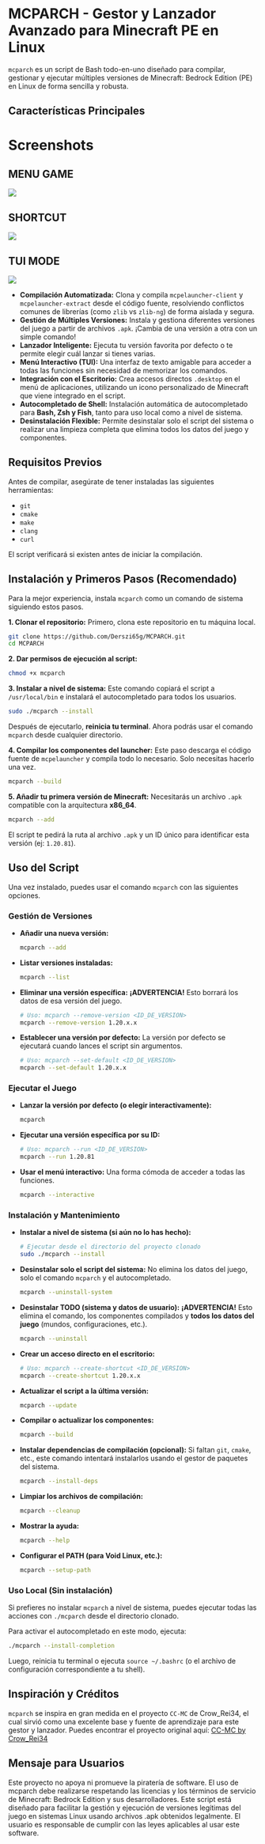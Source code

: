 # MCPARCH - Gestor y Lanzador Avanzado para Minecraft PE en Linux

`mcparch` es un script de Bash todo-en-uno diseñado para compilar, gestionar y ejecutar múltiples versiones de Minecraft: Bedrock Edition (PE) en Linux de forma sencilla y robusta.

## Características Principales

# Screenshots

## MENU GAME

![](/assets/MENU.png)

## SHORTCUT

![](/assets/SHORTCUT.png)

## TUI MODE

![](/assets/TUI.png)

-   **Compilación Automatizada:** Clona y compila `mcpelauncher-client` y `mcpelauncher-extract` desde el código fuente, resolviendo conflictos comunes de librerías (como `zlib` vs `zlib-ng`) de forma aislada y segura.
-   **Gestión de Múltiples Versiones:** Instala y gestiona diferentes versiones del juego a partir de archivos `.apk`. ¡Cambia de una versión a otra con un simple comando!
-   **Lanzador Inteligente:** Ejecuta tu versión favorita por defecto o te permite elegir cuál lanzar si tienes varias.
-   **Menú Interactivo (TUI):** Una interfaz de texto amigable para acceder a todas las funciones sin necesidad de memorizar los comandos.
-   **Integración con el Escritorio:** Crea accesos directos `.desktop` en el menú de aplicaciones, utilizando un icono personalizado de Minecraft que viene integrado en el script.
-   **Autocompletado de Shell:** Instalación automática de autocompletado para **Bash, Zsh y Fish**, tanto para uso local como a nivel de sistema.
-   **Desinstalación Flexible:** Permite desinstalar solo el script del sistema o realizar una limpieza completa que elimina todos los datos del juego y componentes.

## Requisitos Previos

Antes de compilar, asegúrate de tener instaladas las siguientes herramientas:
-   `git`
-   `cmake`
-   `make`
-   `clang`
-   `curl`

El script verificará si existen antes de iniciar la compilación.

## Instalación y Primeros Pasos (Recomendado)

Para la mejor experiencia, instala `mcparch` como un comando de sistema siguiendo estos pasos.

**1. Clonar el repositorio:**
Primero, clona este repositorio en tu máquina local.
```bash
git clone https://github.com/Derszi65g/MCPARCH.git
cd MCPARCH
```

**2. Dar permisos de ejecución al script:**
```bash
chmod +x mcparch
```

**3. Instalar a nivel de sistema:**
Este comando copiará el script a `/usr/local/bin` e instalará el autocompletado para todos los usuarios.
```bash
sudo ./mcparch --install
```
Después de ejecutarlo, **reinicia tu terminal**. Ahora podrás usar el comando `mcparch` desde cualquier directorio.

**4. Compilar los componentes del launcher:**
Este paso descarga el código fuente de `mcpelauncher` y compila todo lo necesario. Solo necesitas hacerlo una vez.
```bash
mcparch --build
```

**5. Añadir tu primera versión de Minecraft:**
Necesitarás un archivo `.apk` compatible con la arquitectura **x86_64**.
```bash
mcparch --add
```

El script te pedirá la ruta al archivo `.apk` y un ID único para identificar esta versión (ej: `1.20.81`).

## Uso del Script

Una vez instalado, puedes usar el comando `mcparch` con las siguientes opciones.

### Gestión de Versiones
-   **Añadir una nueva versión:**
    ```bash
    mcparch --add
    ```
-   **Listar versiones instaladas:**
    ```bash
    mcparch --list
    ```
-   **Eliminar una versión específica:**
    **¡ADVERTENCIA!** Esto borrará los datos de esa versión del juego.
    ```bash
    # Uso: mcparch --remove-version <ID_DE_VERSION>
    mcparch --remove-version 1.20.x.x
    ```
-   **Establecer una versión por defecto:**
    La versión por defecto se ejecutará cuando lances el script sin argumentos.
    ```bash
    # Uso: mcparch --set-default <ID_DE_VERSION>
    mcparch --set-default 1.20.x.x
    ```

### Ejecutar el Juego
-   **Lanzar la versión por defecto (o elegir interactivamente):**
    ```bash
    mcparch
    ```
-   **Ejecutar una versión específica por su ID:**
    ```bash
    # Uso: mcparch --run <ID_DE_VERSION>
    mcparch --run 1.20.81
    ```
-   **Usar el menú interactivo:**
    Una forma cómoda de acceder a todas las funciones.
    ```bash
    mcparch --interactive
    ```

### Instalación y Mantenimiento
-   **Instalar a nivel de sistema (si aún no lo has hecho):**
    ```bash
    # Ejecutar desde el directorio del proyecto clonado
    sudo ./mcparch --install
    ```
-   **Desinstalar solo el script del sistema:**
    No elimina los datos del juego, solo el comando `mcparch` y el autocompletado.
    ```bash
    mcparch --uninstall-system
    ```
-   **Desinstalar TODO (sistema y datos de usuario):**
    **¡ADVERTENCIA!** Esto elimina el comando, los componentes compilados y **todos los datos del juego** (mundos, configuraciones, etc.).
    ```bash
    mcparch --uninstall
    ```
-   **Crear un acceso directo en el escritorio:**
    ```bash
    # Uso: mcparch --create-shortcut <ID_DE_VERSION>
    mcparch --create-shortcut 1.20.x.x
    ```
-   **Actualizar el script a la última versión:**
    ```bash
    mcparch --update
    ```
-   **Compilar o actualizar los componentes:**
    ```bash
    mcparch --build
    ```
-   **Instalar dependencias de compilación (opcional):**
    Si faltan `git`, `cmake`, etc., este comando intentará instalarlos usando el gestor de paquetes del sistema.
    ```bash
    mcparch --install-deps
    ```
-   **Limpiar los archivos de compilación:**
    ```bash
    mcparch --cleanup
    ```
-   **Mostrar la ayuda:**
    ```bash
    mcparch --help
    ```
-   **Configurar el PATH (para Void Linux, etc.):**
    ```bash
    mcparch --setup-path
    ```

### Uso Local (Sin instalación)
Si prefieres no instalar `mcparch` a nivel de sistema, puedes ejecutar todas las acciones con `./mcparch` desde el directorio clonado.

Para activar el autocompletado en este modo, ejecuta:
```bash
./mcparch --install-completion
```
Luego, reinicia tu terminal o ejecuta `source ~/.bashrc` (o el archivo de configuración correspondiente a tu shell).


## Inspiración y Créditos
`mcparch` se inspira en gran medida en el proyecto `CC-MC` de Crow_Rei34, el cual sirvió como una excelente base y fuente de aprendizaje para este gestor y lanzador. Puedes encontrar el proyecto original aquí: [CC-MC by Crow_Rei34](https://codeberg.org/Crow_Rei34/CC-MC/)

## Mensaje para Usuarios
Este proyecto no apoya ni promueve la piratería de software. El uso de mcparch debe realizarse respetando las licencias y los términos de servicio de Minecraft: Bedrock Edition y sus desarrolladores. Este script está diseñado para facilitar la gestión y ejecución de versiones legítimas del juego en sistemas Linux usando archivos .apk obtenidos legalmente. El usuario es responsable de cumplir con las leyes aplicables al usar este software.
